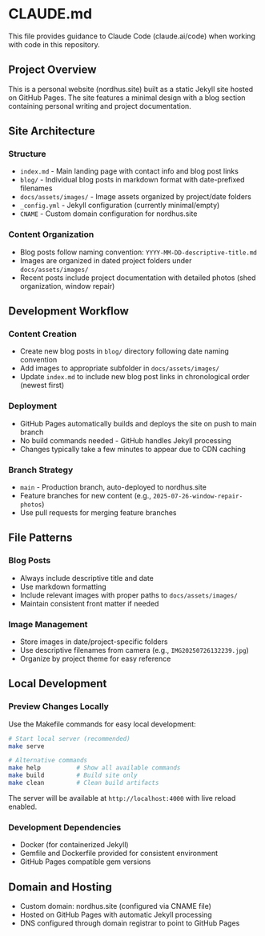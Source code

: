 # CLAUDE.md

This file provides guidance to Claude Code (claude.ai/code) when working with code in this repository.

## Project Overview

This is a personal website (nordhus.site) built as a static Jekyll site hosted on GitHub Pages. The site features a minimal design with a blog section containing personal writing and project documentation.

## Site Architecture

### Structure
- `index.md` - Main landing page with contact info and blog post links
- `blog/` - Individual blog posts in markdown format with date-prefixed filenames
- `docs/assets/images/` - Image assets organized by project/date folders
- `_config.yml` - Jekyll configuration (currently minimal/empty)
- `CNAME` - Custom domain configuration for nordhus.site

### Content Organization
- Blog posts follow naming convention: `YYYY-MM-DD-descriptive-title.md`
- Images are organized in dated project folders under `docs/assets/images/`
- Recent posts include project documentation with detailed photos (shed organization, window repair)

## Development Workflow

### Content Creation
- Create new blog posts in `blog/` directory following date naming convention
- Add images to appropriate subfolder in `docs/assets/images/`
- Update `index.md` to include new blog post links in chronological order (newest first)

### Deployment
- GitHub Pages automatically builds and deploys the site on push to main branch
- No build commands needed - GitHub handles Jekyll processing
- Changes typically take a few minutes to appear due to CDN caching

### Branch Strategy
- `main` - Production branch, auto-deployed to nordhus.site
- Feature branches for new content (e.g., `2025-07-26-window-repair-photos`)
- Use pull requests for merging feature branches

## File Patterns

### Blog Posts
- Always include descriptive title and date
- Use markdown formatting
- Include relevant images with proper paths to `docs/assets/images/`
- Maintain consistent front matter if needed

### Image Management
- Store images in date/project-specific folders
- Use descriptive filenames from camera (e.g., `IMG20250726132239.jpg`)
- Organize by project theme for easy reference

## Local Development

### Preview Changes Locally
Use the Makefile commands for easy local development:

```bash
# Start local server (recommended)
make serve

# Alternative commands
make help          # Show all available commands
make build         # Build site only
make clean         # Clean build artifacts
```

The server will be available at `http://localhost:4000` with live reload enabled.

### Development Dependencies
- Docker (for containerized Jekyll)
- Gemfile and Dockerfile provided for consistent environment
- GitHub Pages compatible gem versions

## Domain and Hosting
- Custom domain: nordhus.site (configured via CNAME file)
- Hosted on GitHub Pages with automatic Jekyll processing
- DNS configured through domain registrar to point to GitHub Pages